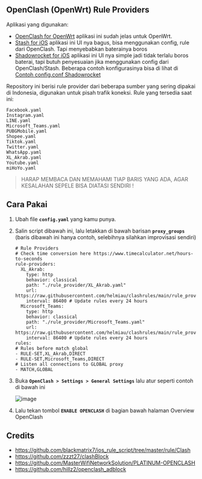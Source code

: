 ## OpenClash (OpenWrt) Rule Providers
Aplikasi yang digunakan:
- [OpenClash for OpenWrt](https://github.com/vernesong/OpenClash)
    aplikasi ini sudah jelas untuk OpenWrt.
- [Stash for iOS](https://apps.apple.com/us/app/stash-rule-based-proxy/id1596063349)
    aplikasi ini UI nya bagus, bisa menggunakan config, rule dari OpenClash. Tapi menyebabkan baterainya boros
- [Shadowrocket for iOS](https://apps.apple.com/us/app/shadowrocket/id932747118)
    aplikasi ini UI nya simple jadi tidak terlalu boros baterai, tapi butuh penyesuaian jika menggunakan config dari OpenClash/Stash. Beberapa contoh konfigurasinya bisa di lihat di [Contoh config.conf Shadowrocket](shadowrocket/README.md)

Repository ini berisi rule provider dari beberapa sumber yang sering dipakai di Indonesia, digunakan untuk pisah trafik koneksi. Rule yang tersedia saat ini:
```
Facebook.yaml
Instagram.yaml
LINE.yaml
Microsoft_Teams.yaml
PUBGMobile.yaml
Shopee.yaml
Tiktok.yaml
Twitter.yaml
WhatsApp.yaml
XL_Akrab.yaml
Youtube.yaml
miHoYo.yaml 
```

> HARAP MEMBACA DAN MEMAHAMI TIAP BARIS YANG ADA, AGAR KESALAHAN SEPELE BISA DIATASI SENDIRI !

## Cara Pakai
1. Ubah file **`config.yaml`** yang kamu punya.
2. Salin script dibawah ini, lalu letakkan di bawah barisan **`proxy_groups`** (baris dibawah ini hanya contoh, selebihnya silahkan improvisasi sendiri)

    ```
    # Rule Providers
    # Check time conversion here https://www.timecalculator.net/hours-to-seconds
    rule-providers:
      XL_Akrab:
        type: http
        behavior: classical
        path: "./rule_provider/XL_Akrab.yaml"
        url: https://raw.githubusercontent.com/helmiau/clashrules/main/rule_provider/XL_Akrab.yaml
        interval: 86400 # Update rules every 24 hours
      Microsoft_Teams:
        type: http
        behavior: classical
        path: "./rule_provider/Microsoft_Teams.yaml"
        url: https://raw.githubusercontent.com/helmiau/clashrules/main/rule_provider/Microsoft_Teams.yaml
        interval: 86400 # Update rules every 24 hours
    rules:
    # Rules before match global
    - RULE-SET,XL_Akrab,DIRECT
    - RULE-SET,Microsoft_Teams,DIRECT
    # Listen all connections to GLOBAL proxy
    - MATCH,GLOBAL
    ```

4. Buka **`OpenClash > Settings > General Settings`** lalu atur seperti contoh di bawah ini

    ![image](https://user-images.githubusercontent.com/20932301/174243963-ae34021c-570d-4847-b693-9ed733ae18b3.png)

5. Lalu tekan tombol **``ENABLE OPENCLASH``** di bagian bawah halaman Overview OpenClash

## Credits
- https://github.com/blackmatrix7/ios_rule_script/tree/master/rule/Clash
- https://github.com/zzzt27/clashBlock
- https://github.com/MasterWifiNetworkSolution/PLATINUM-OPENCLASH
- https://github.com/hillz2/openclash_adblock



